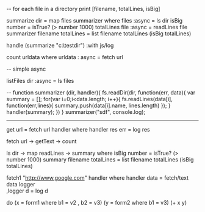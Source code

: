 -- for each file in a directory print [filename, totalLines, isBig]

summarize dir   = map files summarizer where 
                    files :async = ls dir
                    isBig number = isTrue? (> number 1000) 
                    totalLines file :async = readLines file
                    summarizer filename totalLines = list filename totalLines (isBig totalLines)

handle (summarize "c:\testdir") :with js/log

count urldata where urldata : async = fetch url

-- simple async

listFiles dir :async = ls files

--
function summarizer (dir, handler){
    fs.readDir(dir, function(err, data){
        var summary = [];
        for(var i=0;i<data.length; i++){
            fs.readLines(data[i], function(err,lines){
                summary.push(data[i].name, lines.length)
            });
        }
        handler(summary);
    })
}
summarizer("sdf", console.log);

---

get url = fetch url handler where handler res err = log res

fetch url -> getText -> count

ls dir -> map readLines -> summary where
    isBig number = isTrue? (> number 1000) 
    summary filename totalLines = list filename totalLines (isBig totalLines)

fetch1 "http://www.google.com" handler 
    where 
    handler data = fetch/text data logger  
    ,logger d = log d

do 
    (x = form1 where b1 = v2 , b2 = v3)
    (y = form2 where b1 = v3)
    (+ x y)
